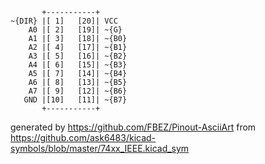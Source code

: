 

	       +-----------+
	~{DIR} |[ 1]   [20]| VCC
	    A0 |[ 2]   [19]| ~{G}
	    A1 |[ 3]   [18]| ~{B0}
	    A2 |[ 4]   [17]| ~{B1}
	    A3 |[ 5]   [16]| ~{B2}
	    A4 |[ 6]   [15]| ~{B3}
	    A5 |[ 7]   [14]| ~{B4}
	    A6 |[ 8]   [13]| ~{B5}
	    A7 |[ 9]   [12]| ~{B6}
	   GND |[10]   [11]| ~{B7}
	       +-----------+


generated by https://github.com/FBEZ/Pinout-AsciiArt from https://github.com/ask6483/kicad-symbols/blob/master/74xx_IEEE.kicad_sym